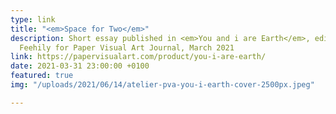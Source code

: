 ```yaml
---
type: link
title: "<em>Space for Two</em>"
description: Short essay published in <em>You and i are Earth</em>, edited by Fergus
  Feehily for Paper Visual Art Journal, March 2021
link: https://papervisualart.com/product/you-i-are-earth/
date: 2021-03-31 23:00:00 +0100
featured: true
img: "/uploads/2021/06/14/atelier-pva-you-i-earth-cover-2500px.jpeg"

---
```

